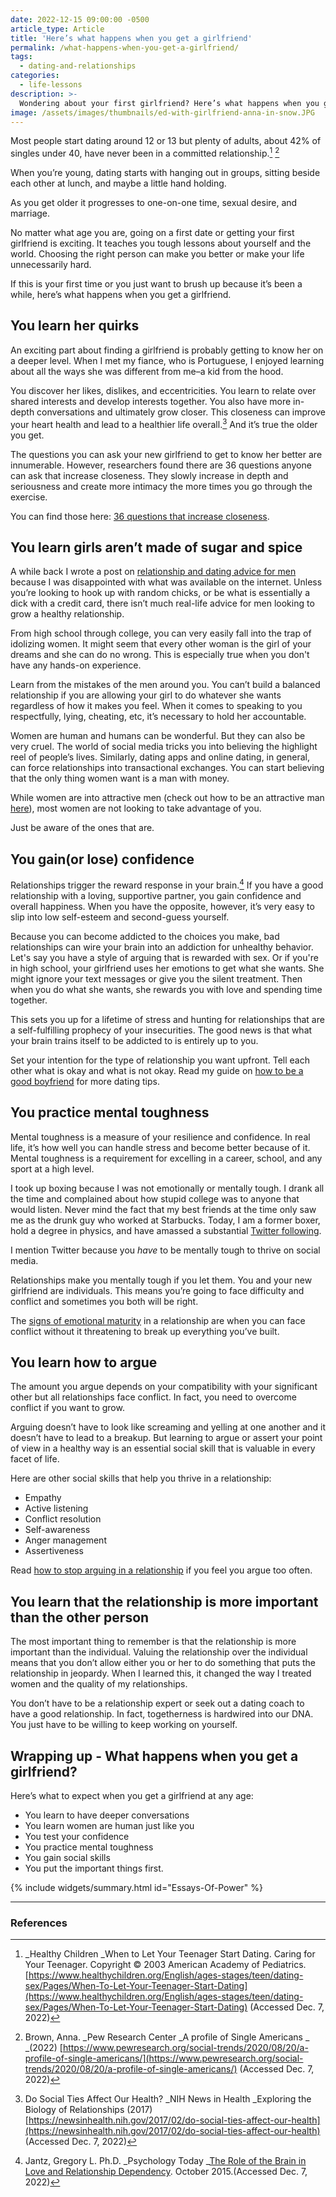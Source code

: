 ```yaml
---
date: 2022-12-15 09:00:00 -0500
article_type: Article
title: 'Here’s what happens when you get a girlfriend'
permalink: /what-happens-when-you-get-a-girlfriend/
tags:
  - dating-and-relationships
categories:
  - life-lessons
description: >-
  Wondering about your first girlfriend? Here’s what happens when you get a girlfriend.
image: /assets/images/thumbnails/ed-with-girlfriend-anna-in-snow.JPG
---
```


Most people start dating around 12 or 13 but plenty of adults, about 42% of singles under 40, have never been in a committed relationship.[^1] [^2]

When you’re young, dating starts with hanging out in groups, sitting beside each other at lunch, and maybe a little hand holding.

As you get older it progresses to one-on-one time, sexual desire, and marriage.

No matter what age you are, going on a first date or getting your first girlfriend is exciting. It teaches you tough lessons about yourself and the world. Choosing the right person can make you better or make your life unnecessarily hard.

If this is your first time or you just want to brush up because it’s been a while, here’s what happens when you get a girlfriend.


## You learn her quirks

An exciting part about finding a girlfriend is probably getting to know her on a deeper level. When I met my fiance, who is Portuguese, I enjoyed learning about all the ways she was different from me–a kid from the hood.

You discover her likes, dislikes, and eccentricities. You learn to relate over shared interests and develop interests together. You also have more in-depth conversations and ultimately grow closer. This closeness can improve your heart health and lead to a healthier life overall.[^3] And it’s true the older you get.

The questions you can ask your new girlfriend to get to know her better are innumerable. However, researchers found there are 36 questions anyone can ask that increase closeness. They slowly increase in depth and seriousness and create more intimacy the more times you go through the exercise.

You can find those here: [36 questions that increase closeness](https://ggia.berkeley.edu/practice/36_questions_for_increasing_closeness).


## You learn girls aren’t made of sugar and spice

A while back I wrote a post on [relationship and dating advice for men](https://edlatimore.com/relationship-advice/) because I was disappointed with what was available on the internet. Unless you’re looking to hook up with random chicks, or be what is essentially a dick with a credit card, there isn’t much real-life advice for men looking to grow a healthy relationship.

From high school through college, you can very easily fall into the trap of idolizing women. It might seem that every other woman is the girl of your dreams and she can do no wrong. This is especially true when you don't have any hands-on experience.

Learn from the mistakes of the men around you. You can’t build a balanced relationship if you are allowing your girl to do whatever she wants regardless of how it makes you feel. When it comes to speaking to you respectfully, lying, cheating, etc, it’s necessary to hold her accountable.

Women are human and humans can be wonderful. But they can also be very cruel. The world of social media tricks you into believing the highlight reel of people’s lives. Similarly, dating apps and online dating, in general, can force relationships into transactional exchanges. You can start believing that the only thing women want is a man with money.

While women are into attractive men (check out how to be an attractive man [here](https://edlatimore.com/how-to-be-an-attractive-man/)), most women are not looking to take advantage of you.

Just be aware of the ones that are.


## You gain(or lose) confidence

Relationships trigger the reward response in your brain.[^4] If you have a good relationship with a loving, supportive partner, you gain confidence and overall happiness. When you have the opposite, however, it’s very easy to slip into low self-esteem and second-guess yourself.

Because you can become addicted to the choices you make, bad relationships can wire your brain into an addiction for unhealthy behavior. Let's say you have a style of arguing that is rewarded with sex. Or if you're in high school, your girlfriend uses her emotions to get what she wants. She might ignore your text messages or give you the silent treatment. Then when you do what she wants, she rewards you with love and spending time together.

This sets you up for a lifetime of stress and hunting for relationships that are a self-fulfilling prophecy of your insecurities. The good news is that what your brain trains itself to be addicted to is entirely up to you.

Set your intention for the type of relationship you want upfront. Tell each other what is okay and what is not okay. Read my guide on [how to be a good boyfriend](https://edlatimore.com/how-to-be-a-good-boyfriend/) for more dating tips.


## You practice mental toughness

Mental toughness is a measure of your resilience and confidence. In real life, it’s how well you can handle stress and become better because of it. Mental toughness is a requirement for excelling in a career, school, and any sport at a high level.

I took up boxing because I was not emotionally or mentally tough. I drank all the time and complained about how stupid college was to anyone that would listen. Never mind the fact that my best friends at the time only saw me as the drunk guy who worked at Starbucks. Today, I am a former boxer, hold a degree in physics, and have amassed a substantial [Twitter following](https://twitter.com/EdLatimore).

I mention Twitter because you _have_ to be mentally tough to thrive on social media.

Relationships make you mentally tough if you let them. You and your new girlfriend are individuals. This means you’re going to face difficulty and conflict and sometimes you both will be right.

The [signs of emotional maturity](https://edlatimore.com/signs-of-maturity/) in a relationship are when you can face conflict without it threatening to break up everything you’ve built.


## You learn how to argue

The amount you argue depends on your compatibility with your significant other but all relationships face conflict. In fact, you need to overcome conflict if you want to grow.

Arguing doesn’t have to look like screaming and yelling at one another and it doesn’t have to lead to a breakup. But learning to argue or assert your point of view in a healthy way is an essential social skill that is valuable in every facet of life.

Here are other social skills that help you thrive in a relationship:



* Empathy
* Active listening
* Conflict resolution
* Self-awareness
* Anger management
* Assertiveness

Read [how to stop arguing in a relationship](https://docs.google.com/document/d/15i6pIrTP5P0BuIGfsYwYPPGFsHF1KfSTx2tykQ2hCDY/edit) if you feel you argue too often.


## You learn that the relationship is more important than the other person

The most important thing to remember is that the relationship is more important than the individual. Valuing the relationship over the individual means that you don’t allow either you or her to do something that puts the relationship in jeopardy. When I learned this, it changed the way I treated women and the quality of my relationships.

You don’t have to be a relationship expert or seek out a dating coach to have a good relationship. In fact, togetherness is hardwired into our DNA. You just have to be willing to keep working on yourself.


## Wrapping up - What happens when you get a girlfriend?

Here’s what to expect when you get a girlfriend at any age:



* You learn to have deeper conversations
* You learn women are human just like you
* You test your confidence
* You practice mental toughness
* You gain social skills
* You put the important things first.

{% include widgets/summary.html id="Essays-Of-Power" %}

---

### References

[^1]: _Healthy Children  _When to Let Your Teenager Start Dating. Caring for Your Teenager. Copyright © 2003 American Academy of Pediatrics. [https://www.healthychildren.org/English/ages-stages/teen/dating-sex/Pages/When-To-Let-Your-Teenager-Start-Dating](https://www.healthychildren.org/English/ages-stages/teen/dating-sex/Pages/When-To-Let-Your-Teenager-Start-Dating) (Accessed Dec. 7, 2022)

[^2]:  Brown, Anna. _Pew Research Center _A profile of Single Americans _ _(2022) [https://www.pewresearch.org/social-trends/2020/08/20/a-profile-of-single-americans/](https://www.pewresearch.org/social-trends/2020/08/20/a-profile-of-single-americans/)  (Accessed Dec. 7, 2022)

[^3]: Do Social Ties Affect Our Health? _NIH News in Health  _Exploring the Biology of Relationships (2017)  [https://newsinhealth.nih.gov/2017/02/do-social-ties-affect-our-health](https://newsinhealth.nih.gov/2017/02/do-social-ties-affect-our-health) (Accessed Dec. 7, 2022)

[^4]: Jantz, Gregory L. Ph.D. _Psychology Today _[The Role of the Brain in Love and Relationship Dependency](https://www.psychologytoday.com/us/blog/hope-relationships/201510/the-role-the-brain-in-love-and-relationship-dependency#:~:text=Being%20in%20a%20relationship%20triggers,a%20powerful%20pull%20toward%20relationships). October 2015.(Accessed Dec. 7, 2022)
